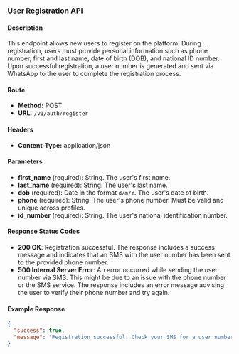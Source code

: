 ### User Registration API

#### Description
This endpoint allows new users to register on the platform. During registration, users must provide personal information such as phone number, first and last name, date of birth (DOB), and national ID number. Upon successful registration, a user number is generated and sent via WhatsApp to the user to complete the registration process.

#### Route
- **Method:** POST
- **URL:** `/v1/auth/register`

#### Headers
- **Content-Type:** application/json

#### Parameters
- **first_name** (required): String. The user's first name.
- **last_name** (required): String. The user's last name.
- **dob** (required): Date in the format `d/m/Y`. The user's date of birth.
- **phone** (required): String. The user's phone number. Must be valid and unique across profiles.
- **id_number** (required): String. The user's national identification number.

#### Response Status Codes
- **200 OK**: Registration successful. The response includes a success message and indicates that an SMS with the user number has been sent to the provided phone number.
- **500 Internal Server Error**: An error occurred while sending the user number via SMS. This might be due to an issue with the phone number or the SMS service. The response includes an error message advising the user to verify their phone number and try again.

#### Example Response
```json
{
  "success": true,
  "message": "Registration successful! Check your SMS for a user number to finish registration"
}
```